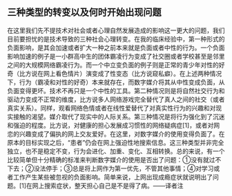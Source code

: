 ## 三种类型的转变以及何时开始出现问题

在这里我们先不提技术对社会或者心理自然发展造成的影响这一更大的问题，我们目前要担忧的是技术导致的三种社会心理转变。在我的临床经验中，第一种形式的负面影响，是其会加速或者扩大一种之前本来就是负面或者中性的行为。一个负面影响加速的例子是一小群高中生的团体霸凌行为变成了社交圈或者学校甚至是邻里之间的大规模网络霸凌行为。而一个中立变负面的例子则是正常的青少年对性的好奇（比方说在网上看色情片）演变成了性变态（比方说窥私癖）。在上述两种情况下，行为（霸凌和对性的好奇）本来就存在，而数字媒介将其从中性变成负面，从负面变得更坏。技术不再只是一个中性的工具。第二种情况则是将自然社交行为和驱动力变成不正常的维度，比方说多人网络游戏完全替代了真人之间的社交（或者真实关系）。同样，观看网络色情或者在线性爱替代了对真实性行为的兴趣和对现实接触的渴望。媒介取代了现实中的人际关系。第三种情况是将行为强化到了沉迷和强迫的程度。比方说，对健康的担心发展成习惯性的网络疑病症[1]，或者对网恋的兴趣变成了偏执的网上交友爱好。在这里，对数字媒介的使用变得负面了。在原本的目标实现之后，“患者”仍会在网上强迫性地搜索信息。这三种类型并非完全独立，也不是稳定不变，行为会进化、加重、变化、互相转换。总的来说，有一个比较简单但十分精确的标准来判断数字媒介的使用是否出了问题：①没有就过不下去；②没法停手；③总是将上网作为第一优先，不管其他事情；④对学习或者工作产生某些被忽视的负面影响。简单来说，上网出现成瘾症状就说明出了问题。[1]在网上搜索症状，整天担心自己是不是得了病。——译者注